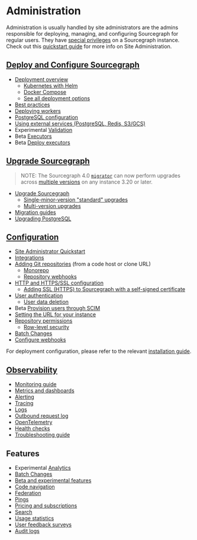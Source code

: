 # Administration

Administration is usually handled by site administrators are the admins responsible for deploying, managing, and configuring Sourcegraph for regular users. They have [special privileges](privileges.md) on a Sourcegraph instance. Check out this [quickstart guide](how-to/site-admin-quickstart.md) for more info on Site Administration.

## [Deploy and Configure Sourcegraph](deploy/index.md)

- [Deployment overview](deploy/index.md)
  - [Kubernetes with Helm](deploy/kubernetes/helm.md)
  - [Docker Compose](deploy/docker-compose/index.md)
  - [See all deployment options](deploy/index.md#deployment-types)
- [Best practices](deployment_best_practices.md)
- [Deploying workers](workers.md)
- [PostgreSQL configuration](config/postgres-conf.md)
- [Using external services (PostgreSQL, Redis, S3/GCS)](external_services/index.md)
- <span class="badge badge-experimental">Experimental</span> [Validation](validation.md)
- <span class="badge badge-beta">Beta</span> [Executors](executors/index.md)
- <span class="badge badge-beta">Beta</span> [Deploy executors](executors/deploy_executors.md)

## [Upgrade Sourcegraph](updates/index.md)

> NOTE: The Sourcegraph 4.0 [`migrator`](./how-to/manual_database_migrations.md) can now perform upgrades across [multiple versions](updates/index.md#multi-version-upgrades) on any instance 3.20 or later.

- [Upgrade Sourcegraph](updates/index.md)
  - [Single-minor-version "standard" upgrades](updates/index.md#standard-upgrades)
  - [Multi-version upgrades](updates/index.md#multi-version-upgrades)
- [Migration guides](migration/index.md)
- [Upgrading PostgreSQL](postgres.md#upgrading-postgresql)

## [Configuration](config/index.md)

- [Site Administrator Quickstart](how-to/site-admin-quickstart.md)
- [Integrations](../integration/index.md)
- [Adding Git repositories](repo/add.md) (from a code host or clone URL)
  - [Monorepo](monorepo.md)
  - [Repository webhooks](repo/webhooks.md)
- [HTTP and HTTPS/SSL configuration](http_https_configuration.md)
  - [Adding SSL (HTTPS) to Sourcegraph with a self-signed certificate](ssl_https_self_signed_cert_nginx.md)
- [User authentication](auth/index.md)
  - [User data deletion](user_data_deletion.md)
- <span class="badge badge-beta">Beta</span> [Provision users through SCIM](scim.md)
- [Setting the URL for your instance](url.md)
- [Repository permissions](permissions/index.md)
  - [Row-level security](repo/row_level_security.md)
- [Batch Changes](../batch_changes/how-tos/site_admin_configuration.md)
- [Configure webhooks](config/webhooks/index.md)

For deployment configuration, please refer to the relevant [installation guide](deploy/index.md).

## [Observability](observability.md)

- [Monitoring guide](how-to/monitoring-guide.md)
- [Metrics and dashboards](observability/metrics.md)
- [Alerting](observability/alerting.md)
- [Tracing](observability/tracing.md)
- [Logs](observability/logs.md)
- [Outbound request log](observability/outbound-request-log.md)
- [OpenTelemetry](observability/opentelemetry.md)
- [Health checks](observability/health_checks.md)
- [Troubleshooting guide](observability/troubleshooting.md)

## Features

- <span class="badge badge-experimental">Experimental</span> [Analytics](./analytics.md)
- [Batch Changes](../batch_changes/index.md)
- [Beta and experimental features](beta_and_experimental_features.md)
- [Code navigation](../code_navigation/index.md)
- [Federation](federation/index.md)
- [Pings](pings.md)
- [Pricing and subscriptions](subscriptions/index.md)
- [Search](search.md)
- [Usage statistics](usage_statistics.md)
- [User feedback surveys](user_surveys.md)
- [Audit logs](audit_log.md)

